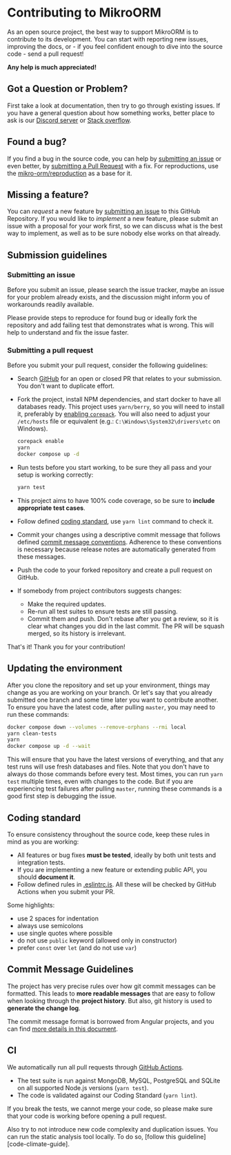 # Contributing to MikroORM

As an open source project, the best way to support MikroORM is to contribute to its development. You can start with reporting new issues, improving the docs, or - if you feel confident enough to dive into the source code - send a pull request!

**Any help is much appreciated!**

## Got a Question or Problem?

First take a look at documentation, then try to go through existing issues. If you have a general
question about how something works, better place to ask is our [Discord server](https://discord.gg/w8bjxFHS7X) or [Stack overflow](https://stackoverflow.com/tags/mikro-orm/).

## Found a bug?

If you find a bug in the source code, you can help by [submitting an issue](https://github.com/mikro-orm/mikro-orm/issues/new/choose) or even better, by [submitting a Pull Request](https://github.com/mikro-orm/mikro-orm/pulls) with a fix. For reproductions, use the [mikro-orm/reproduction](https://github.com/mikro-orm/reproduction) as a base for it.

## Missing a feature?

You can *request* a new feature by [submitting an issue](https://github.com/mikro-orm/mikro-orm/issues/new/choose) to this GitHub Repository. If you would like to *implement* a new feature, please submit an issue with a proposal for your work first, so we can discuss what is the best way to implement, as well as to be sure nobody else works on that already.

## Submission guidelines

### Submitting an issue

Before you submit an issue, please search the issue tracker, maybe an issue for your problem already exists, and the discussion might inform you of workarounds readily available.

Please provide steps to reproduce for found bug or ideally fork the repository and add failing test that demonstrates what is wrong. This will help to understand and fix the issue faster.

### Submitting a pull request

Before you submit your pull request, consider the following guidelines:

- Search [GitHub](https://github.com/mikro-orm/mikro-orm/pulls) for an open or closed PR that relates to your submission. You don't want to duplicate effort.

- Fork the project, install NPM dependencies, and start docker to have all databases ready. This project uses `yarn/berry`, so you will need to install it, preferably by [enabling `corepack`](https://yarnpkg.com/getting-started/install). You will also need to adjust your `/etc/hosts` file or equivalent (e.g.: `C:\Windows\System32\drivers\etc` on Windows).

    ```sh
    corepack enable
    yarn
    docker compose up -d
    ```

- Run tests before you start working, to be sure they all pass and your setup is working correctly:

     ```sh
     yarn test
     ```

- This project aims to have 100% code coverage, so be sure to **include appropriate test cases**.
- Follow defined [coding standard](#coding-standard), use `yarn lint` command to check it.
- Commit your changes using a descriptive commit message that follows defined [commit message conventions](#commit-message-guidelines). Adherence to these conventions is necessary because release notes are automatically generated from these messages.
- Push the code to your forked repository and create a pull request on GitHub.
- If somebody from project contributors suggests changes:
    - Make the required updates.
    - Re-run all test suites to ensure tests are still passing.
    - Commit them and push. Don't rebase after you get a review, so it is clear what changes you did in the last commit. The PR will be squash merged, so its history is irrelevant.

That's it! Thank you for your contribution!

## Updating the environment

After you clone the repository and set up your environment, things may change as you are working on your branch. Or let's say that you already submitted one branch and some time later you want to contribute another. To ensure you have the latest code, after pulling `master`, you may need to run these commands:

```sh
docker compose down --volumes --remove-orphans --rmi local
yarn clean-tests
yarn
docker compose up -d --wait
```

This will ensure that you have the latest versions of everything, and that any test runs will use fresh databases and files. Note that you don't have to always do those commands before every test. Most times, you can run `yarn test` multiple times, even with changes to the code. But if you are experiencing test failures after pulling `master`, running these commands is a good first step is debugging the issue.

## <a name="coding-standard"></a> Coding standard

To ensure consistency throughout the source code, keep these rules in mind as you are working:

- All features or bug fixes **must be tested**, ideally by both unit tests and integration tests.
- If you are implementing a new feature or extending public API, you should **document it**.
- Follow defined rules in [.eslintrc.js](.eslintrc.js). All these will be checked by GitHub Actions when you submit your PR.

Some highlights:

- use 2 spaces for indentation
- always use semicolons
- use single quotes where possible
- do not use `public` keyword (allowed only in constructor)
- prefer `const` over `let` (and do not use `var`)

## Commit Message Guidelines

The project has very precise rules over how git commit messages can be formatted. This leads to **more readable messages** that are easy to follow when looking through the **project history**. But also, git history is used to **generate the change log**.

The commit message format is borrowed from Angular projects, and you can find [more details in this document][commit-message-format].

## CI

We automatically run all pull requests through [GitHub Actions](https://github.com/mikro-orm/mikro-orm/actions).

- The test suite is run against MongoDB, MySQL, PostgreSQL and SQLite on all supported Node.js versions (`yarn test`).
- The code is validated against our Coding Standard (`yarn lint`).

If you break the tests, we cannot merge your code, so please make sure that your code is working before opening a pull request.

Also try to not introduce new code complexity and duplication issues. You can run the static analysis tool locally. To do so, [follow this guideline][code-climate-guide].

[commit-message-format]: https://docs.google.com/document/d/1QrDFcIiPjSLDn3EL15IJygNPiHORgU1_OOAqWjiDU5Y/edit#
